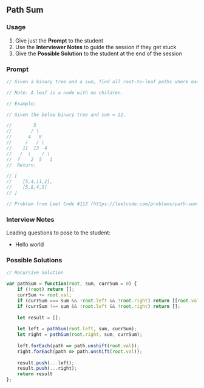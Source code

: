 ## Path Sum

### Usage

1. Give just the **Prompt** to the student
2. Use the **Interviewer Notes** to guide the session if they get stuck
3. Give the **Possible Solution** to the student at the end of the session

### Prompt

```javascript
// Given a binary tree and a sum, find all root-to-leaf paths where each path's sum equals the given sum.

// Note: A leaf is a node with no children.

// Example:

// Given the below binary tree and sum = 22,

//        5
//       / \
//      4   8
//     /   / \
//    11  13  4
//   /  \    / \
//  7    2  5   1
//  Return:

// [
//    [5,4,11,2],
//    [5,8,4,5]
// ]

// Problem from Leet Code #113 (https://leetcode.com/problems/path-sum-ii/description/)
```

### Interview Notes

Leading questions to pose to the student:

- Hello world

### Possible Solutions

```javascript
// Recursive Solution

var pathSum = function(root, sum, currSum = 0) {
    if (!root) return [];
    currSum += root.val;
    if (currSum === sum && !root.left && !root.right) return [[root.val]];
    if (currSum !== sum && !root.left && !root.right) return [];
    
    let result = [];
    
    let left = pathSum(root.left, sum, currSum);
    let right = pathSum(root.right, sum, currSum);
    
    left.forEach(path => path.unshift(root.val));
    right.forEach(path => path.unshift(root.val));
    
    result.push(...left);
    result.push(...right);
    return result
};
```
